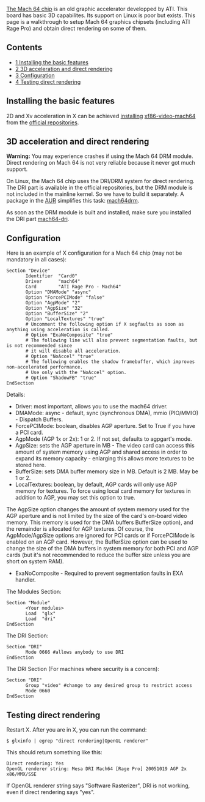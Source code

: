 [The Mach 64 chip](https://en.wikipedia.org/wiki/ATI_Mach#Mach_64 "wikipedia:ATI Mach") is an old graphic accelerator developped by ATI. This board has basic 3D capabilites. Its support on Linux is poor but exists. This page is a walkthrough to setup Mach 64 graphics chipsets (including ATI Rage Pro) and obtain direct rendering on some of them.

## Contents

*   [1 Installing the basic features](#Installing_the_basic_features)
*   [2 3D acceleration and direct rendering](#3D_acceleration_and_direct_rendering)
*   [3 Configuration](#Configuration)
*   [4 Testing direct rendering](#Testing_direct_rendering)

## Installing the basic features

2D and Xv acceleration in X can be achieved [installing](/index.php/Installing "Installing") [xf86-video-mach64](https://aur.archlinux.org/packages/xf86-video-mach64/) from the [official repositories](/index.php/Official_repositories "Official repositories").

## 3D acceleration and direct rendering

**Warning:** You may experience crashes if using the Mach 64 DRM module. Direct rendering on Mach 64 is not very reliable because it never got much support.

On Linux, the Mach 64 chip uses the DRI/DRM system for direct rendering. The DRI part is available in the official repositories, but the DRM module is not included in the mainline kernel. So we have to build it separately. A package in the [AUR](/index.php/AUR "AUR") simplifies this task: [mach64drm](https://aur.archlinux.org/packages/mach64drm/).

As soon as the DRM module is built and installed, make sure you installed the DRI part [mach64-dri](https://www.archlinux.org/packages/?name=mach64-dri).

## Configuration

Here is an example of X configuration for a Mach 64 chip (may not be mandatory in all cases):

```
Section "Device"
       Identifier  "Card0"
       Driver      "mach64"
       Card        "ATI Rage Pro - Mach64"
       Option "DMAMode" "async"
       Option "ForcePCIMode" "false"
       Option "AgpMode" "2"
       Option "AgpSize" "32"
       Option "BufferSize" "2"
       Option "LocalTextures" "true"
       # Uncomment the following option if X segfaults as soon as anything using acceleration is called.
       # Option "ExaNoComposite" "true"
       # The following line will also prevent segmentation faults, but is not recommended since
       # it will disable all acceleration.
       # Option "NoAccel" "true"
       # The following enables the shadow framebuffer, which improves non-accelerated performance.
       # Use only with the "NoAccel" option.
       # Option "ShadowFB" "true"
EndSection

```

Details:

*   Driver: most important, allows you to use the mach64 driver.
*   DMAMode: async - default, sync (synchronous DMA), mmio (PIO/MMIO) - Dispatch Buffers.
*   ForcePCIMode: boolean, disables AGP aperture. Set to True if you have a PCI card.
*   AgpMode (AGP 1x or 2x): 1 or 2\. If not set, defaults to agpgart's mode.
*   AgpSize: sets the AGP aperture in MB - The video card can access this amount of system memory using AGP and shared access in order to expand its memory capacity - enlarging this allows more textures to be stored here.
*   BufferSize: sets DMA buffer memory size in MB. Default is 2 MB. May be 1 or 2.
*   LocalTextures: boolean, by default, AGP cards will only use AGP memory for textures. To force using local card memory for textures in addition to AGP, you may set this option to true.

The AgpSize option changes the amount of system memory used for the AGP aperture and is not limited by the size of the card's on-board video memory. This memory is used for the DMA buffers BufferSize option), and the remainder is allocated for AGP textures. Of course, the AgpMode/AgpSize options are ignored for PCI cards or if ForcePCIMode is enabled on an AGP card. However, the BufferSize option can be used to change the size of the DMA buffers in system memory for both PCI and AGP cards (but it's not recommended to reduce the buffer size unless you are short on system RAM).

*   ExaNoComposite - Required to prevent segmentation faults in EXA handler.

The Modules Section:

```
Section "Module"
       <Your modules>
       Load  "glx"
       Load  "dri"
EndSection

```

The DRI Section:

```
Section "DRI"
       Mode 0666 #allows anybody to use DRI
EndSection

```

The DRI Section (For machines where security is a concern):

```
Section "DRI"
       Group "video" #change to any desired group to restrict access
       Mode 0660
EndSection

```

## Testing direct rendering

Restart X. After you are in X, you can run the command:

```
$ glxinfo | egrep "direct rendering|OpenGL renderer"

```

This should return something like this:

```
Direct rendering: Yes
OpenGL renderer string: Mesa DRI Mach64 [Rage Pro] 20051019 AGP 2x x86/MMX/SSE

```

If OpenGL renderer string says "Software Rasterizer", DRI is not working, even if direct rendering says "yes".